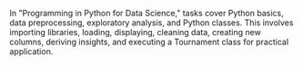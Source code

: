 In "Programming in Python for Data Science," tasks cover Python basics, data preprocessing, exploratory analysis, and Python classes. This involves importing libraries, loading, displaying, cleaning data, creating new columns, deriving insights, and executing a Tournament class for practical application.
